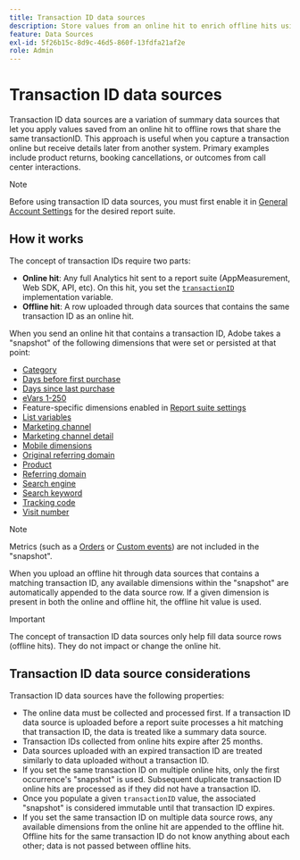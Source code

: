 ```yaml
---
title: Transaction ID data sources
description: Store values from an online hit to enrich offline hits using a shared transaction ID.
feature: Data Sources
exl-id: 5f26b15c-8d9c-46d5-860f-13fdfa21af2e
role: Admin
---
```

# Transaction ID data sources

Transaction ID data sources are a variation of summary data sources that let you apply values saved from an online hit to offline rows that share the same transactionID. This approach is useful when you capture a transaction online but receive details later from another system. Primary examples include product returns, booking cancellations, or outcomes from call center interactions.

>[!NOTE]
>
>Before using transaction ID data sources, you must first enable it in [General Account Settings](/help/admin/admin/c-manage-report-suites/c-edit-report-suites/general/general-acct-settings-admin.md) for the desired report suite.

## How it works

The concept of transaction IDs require two parts:

* **Online hit**: Any full Analytics hit sent to a report suite (AppMeasurement, Web SDK, API, etc). On this hit, you set the [`transactionID`](/help/implement/vars/page-vars/transactionid.md) implementation variable.
* **Offline hit**: A row uploaded through data sources that contains the same transaction ID as an online hit.

When you send an online hit that contains a transaction ID, Adobe takes a "snapshot" of the following dimensions that were set or persisted at that point:

* [Category](/help/components/dimensions/category.md)
* [Days before first purchase](/help/components/dimensions/days-before-first-purchase.md)
* [Days since last purchase](/help/components/dimensions/days-since-last-purchase.md)
* [eVars 1-250](/help/components/dimensions/evar.md)
* Feature-specific dimensions enabled in [Report suite settings](/help/admin/admin/c-manage-report-suites/report-suites-admin.md)
* [List variables](/help/implement/vars/page-vars/list.md)
* [Marketing channel](/help/components/dimensions/marketing-channel.md)
* [Marketing channel detail](/help/components/dimensions/marketing-detail.md)
* [Mobile dimensions](/help/components/dimensions/mobile-dimensions.md)
* [Original referring domain](/help/components/dimensions/original-referring-domain.md)
* [Product](/help/components/dimensions/product.md)
* [Referring domain](/help/components/dimensions/referring-domain.md)
* [Search engine](/help/components/dimensions/search-engine.md)
* [Search keyword](/help/components/dimensions/search-keyword.md)
* [Tracking code](/help/components/dimensions/tracking-code.md)
* [Visit number](/help/components/dimensions/visit-number.md)

>[!NOTE]
>
>Metrics (such as a [Orders](/help/components/metrics/orders.md) or [Custom events](/help/components/metrics/custom-events.md)) are not included in the "snapshot".

When you upload an offline hit through data sources that contains a matching transaction ID, any available dimensions within the "snapshot" are automatically appended to the data source row. If a given dimension is present in both the online and offline hit, the offline hit value is used.

>[!IMPORTANT]
>
>The concept of transaction ID data sources only help fill data source rows (offline hits). They do not impact or change the online hit.

## Transaction ID data source considerations

Transaction ID data sources have the following properties:

* The online data must be collected and processed first. If a transaction ID data source is uploaded before a report suite processes a hit matching that transaction ID, the data is treated like a summary data source.
* Transaction IDs collected from online hits expire after 25 months.
* Data sources uploaded with an expired transaction ID are treated similarly to data uploaded without a transaction ID.
* If you set the same transaction ID on multiple online hits, only the first occurrence's "snapshot" is used. Subsequent duplicate transaction ID online hits are processed as if they did not have a transaction ID.
* Once you populate a given `transactionID` value, the associated "snapshot" is considered immutable until that transaction ID expires. 
* If you set the same transaction ID on multiple data source rows, any available dimensions from the online hit are appended to the offline hit. Offline hits for the same transaction ID do not know anything about each other; data is not passed between offline hits.
